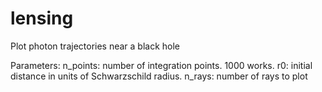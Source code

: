 # lensing
Plot photon trajectories near a black hole

Parameters:
n_points: number of integration points. 1000 works.
r0: initial distance in units of Schwarzschild radius.
n_rays: number of rays to plot